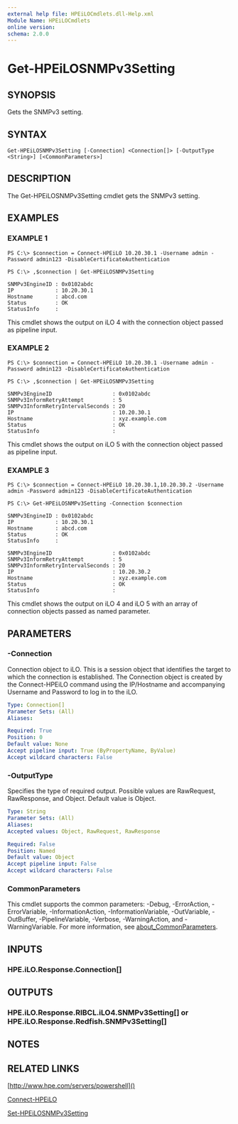 ```yaml
---
external help file: HPEiLOCmdlets.dll-Help.xml
Module Name: HPEiLOCmdlets
online version:
schema: 2.0.0
---
```


# Get-HPEiLOSNMPv3Setting

## SYNOPSIS
Gets the SNMPv3 setting.

## SYNTAX

```
Get-HPEiLOSNMPv3Setting [-Connection] <Connection[]> [-OutputType <String>] [<CommonParameters>]
```

## DESCRIPTION
The Get-HPEiLOSNMPv3Setting cmdlet gets the SNMPv3 setting.

## EXAMPLES

### EXAMPLE 1
```
PS C:\> $connection = Connect-HPEiLO 10.20.30.1 -Username admin -Password admin123 -DisableCertificateAuthentication

PS C:\> ,$connection | Get-HPEiLOSNMPv3Setting

SNMPv3EngineID : 0x0102abdc
IP             : 10.20.30.1
Hostname       : abcd.com
Status         : OK
StatusInfo     :
```

This cmdlet shows the output on iLO 4 with the connection object passed as pipeline input.

### EXAMPLE 2
```
PS C:\> $connection = Connect-HPEiLO 10.20.30.1 -Username admin -Password admin123 -DisableCertificateAuthentication

PS C:\> ,$connection | Get-HPEiLOSNMPv3Setting

SNMPv3EngineID                   : 0x0102abdc
SNMPv3InformRetryAttempt         : 5
SNMPv3InformRetryIntervalSeconds : 20
IP                               : 10.20.30.1
Hostname                         : xyz.example.com
Status                           : OK
StatusInfo                       :
```

This cmdlet shows the output on iLO 5 with the connection object passed as pipeline input.

### EXAMPLE 3
```
PS C:\> $connection = Connect-HPEiLO 10.20.30.1,10.20.30.2 -Username admin -Password admin123 -DisableCertificateAuthentication

PS C:\> Get-HPEiLOSNMPv3Setting -Connection $connection

SNMPv3EngineID : 0x0102abdc
IP             : 10.20.30.1
Hostname       : abcd.com
Status         : OK
StatusInfo     :

SNMPv3EngineID                   : 0x0102abdc
SNMPv3InformRetryAttempt         : 5
SNMPv3InformRetryIntervalSeconds : 20
IP                               : 10.20.30.2
Hostname                         : xyz.example.com
Status                           : OK
StatusInfo                       :
```

This cmdlet shows the output on iLO 4 and iLO 5 with an array of connection objects passed as named parameter.

## PARAMETERS

### -Connection
Connection object to iLO.
This is a session object that identifies the target to which the connection is established.
The Connection object is created by the Connect-HPEiLO command using the IP/Hostname and accompanying Username and Password to log in to the iLO.

```yaml
Type: Connection[]
Parameter Sets: (All)
Aliases:

Required: True
Position: 0
Default value: None
Accept pipeline input: True (ByPropertyName, ByValue)
Accept wildcard characters: False
```

### -OutputType
Specifies the type of required output.
Possible values are RawRequest, RawResponse, and Object.
Default value is Object.

```yaml
Type: String
Parameter Sets: (All)
Aliases:
Accepted values: Object, RawRequest, RawResponse

Required: False
Position: Named
Default value: Object
Accept pipeline input: False
Accept wildcard characters: False
```

### CommonParameters
This cmdlet supports the common parameters: -Debug, -ErrorAction, -ErrorVariable, -InformationAction, -InformationVariable, -OutVariable, -OutBuffer, -PipelineVariable, -Verbose, -WarningAction, and -WarningVariable. For more information, see [about_CommonParameters](http://go.microsoft.com/fwlink/?LinkID=113216).

## INPUTS

### HPE.iLO.Response.Connection[]
## OUTPUTS

### HPE.iLO.Response.RIBCL.iLO4.SNMPv3Setting[] or HPE.iLO.Response.Redfish.SNMPv3Setting[]
## NOTES

## RELATED LINKS

[http://www.hpe.com/servers/powershell]()

[Connect-HPEiLO]()

[Set-HPEiLOSNMPv3Setting]()

